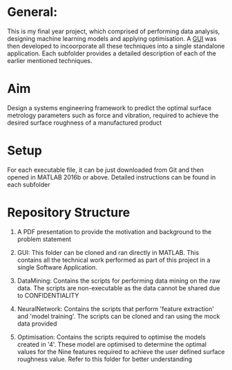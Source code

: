 # General:
This is my final year project, which comprised of performing data analysis, designing machine learning models and applying optimisation. A [GUI](https://drive.google.com/file/d/1m0hZkJXE3TtX05IuilRyTRLyBysoKkus/view?usp=sharing) was then developed to incoorporate all these techniques into a single standalone application. Each subfolder provides a detailed description of each of the earlier mentioned techniques.

# Aim
Design a systems engineering framework to predict the optimal surface metrology parameters such as force and vibration, required to achieve the desired surface roughness of a manufactured product

# Setup
For each executable file, it can be just downloaded from Git and then opened in MATLAB 2016b or above. Detailed instructions can be found in each subfolder 

# Repository Structure
1. A PDF presentation to provide the motivation and background to the problem statement

2. GUI: This folder can be cloned and ran directly in MATLAB. This contains all the technical work performed as part of this project in a single Software Application.

3. DataMining: Contains the scripts for performing data mining on the raw data. The scripts are non-executable as the data cannot be shared due to CONFIDENTIALITY

4. NeuralNetwork: Contains the scripts that perform 'feature extraction' and 'model training'. The scripts can be cloned and ran using the mock data provided

5. Optimisation: Contains the scripts required to optimise the models created in '4'. These model are optimised to determine the optimal values for the Nine features required to achieve the user defined surface roughness value. Refer to this folder for better understanding
